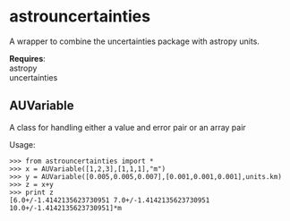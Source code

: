 astrouncertainties
===========

A wrapper to combine the uncertainties package with astropy units.


**Requires**:<br>
astropy <br>
uncertainties <br>

AUVariable
--------------

A class for handling either a value and error pair or an array pair

Usage:

    >>> from astrouncertainties import *
    >>> x = AUVariable([1,2,3],[1,1,1],"m")
    >>> y = AUVariable([0.005,0.005,0.007],[0.001,0.001,0.001],units.km)
    >>> z = x+y
    >>> print z
    [6.0+/-1.4142135623730951 7.0+/-1.4142135623730951 10.0+/-1.4142135623730951]*m